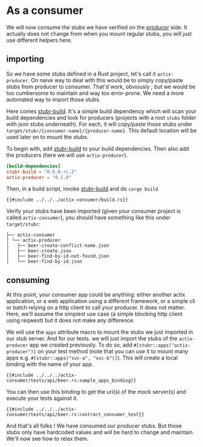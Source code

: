 # As a consumer

We will now consume the stubs we have verified on the [producer](producer.md) side. It actually does not change from 
when you mount regular stubs, you will just use different helpers here.

## importing

So we have some stubs defined in a Rust project, let's call it `actix-producer`. On naive way to deal with this would 
be to simply copy/paste stubs from producer to consumer. That'd work, obviously ; but we would be too cumbersome to
maintain and way too error-prone. We need a more automated way to import those stubs.  

Here comes [stubr-build](https://crates.io/crates/stubr-build). It's a simple build dependency which will scan your
build dependencies and look for producers (projects with a root `stubs` folder with json stubs underneath). For each, it
will copy/paste those stubs under `target/stubr/{consumer-name}/{producer-name}`. This default location will be used 
later on to mount the stubs.  

To begin with, add [stubr-build](https://crates.io/crates/stubr-build) to your build dependencies. Then also add the
producers (here we will use `actix-producer`).

```toml
[build-dependencies]
stubr-build = "0.5.0-rc.2"
actix-producer = "0.1.0"
```

Then, in a build script, invoke [stubr-build](https://crates.io/crates/stubr-build) and do `cargo build`

```rust,no_run,noplayground
{{#include ../../../actix-consumer/build.rs}}
```

Verify your stubs have been imported (given your consumer project is called `actix-consumer`), you should have 
something like this under `target/stubr`:

```text
├── actix-consumer
│ └── actix-producer
│   ├── beer-create-conflict-name.json
│   ├── beer-create.json
│   ├── beer-find-by-id-not-found.json
│   └── beer-find-by-id.json
```

## consuming

At this point, your consumer app could be anything: either another actix application, or a web application using a
different framework, or a simple cli or batch relying on a http client to call your producer. It does not matter. Here,
we'll assume the simplest use case (a simple blocking http client using reqwest) but it does not make any difference.  

We will use the `apps` attribute macro to mount the stubs we just imported in our stub server. And for our tests. we
will just import the stubs of the `actix-producer` app we created previously. To do so, add 
`#[stubr::apps("actix-producer")]` on your test method (note that you can use it to mount many apps e.g. 
`#[stubr::apps("svc-a", "svc-b")]`). This will create a local binding with the name of your app.

```rust,no_run,noplayground
{{#include ../../../actix-consumer/tests/api/beer.rs:sample_apps_binding}}
```

You can then use this binding to get the uri(s) of the mock server(s) and execute your tests against it.

```rust,no_run,noplayground
{{#include ../../../actix-consumer/tests/api/beer.rs:contract_consumer_test}}
```

And that's all folks ! We have consumed our producer stubs. But those stubs only have hardcoded values and will be hard 
to change and maintain. We'll now see how to relax them.
